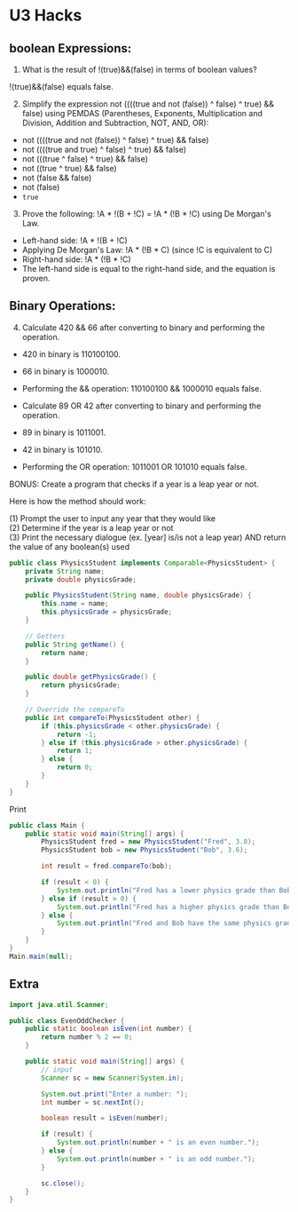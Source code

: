 # U3 Hacks

## boolean Expressions:

1. What is the result of !(true)&&(false) in terms of boolean values?

!(true)&&(false) equals false.

2. Simplify the expression not ((((true and not (false)) ^ false) ^ true) && false) using PEMDAS (Parentheses, Exponents, Multiplication and Division, Addition and Subtraction, NOT, AND, OR):

- not ((((true and not (false)) ^ false) ^ true) && false)
- not ((((true and true) ^ false) ^ true) && false)
- not (((true ^ false) ^ true) && false)
- not ((true ^ true) && false)
- not (false && false)
- not (false)
- `true`

3. Prove the following: !A * !(B + !C) = !A * (!B * !C) using De Morgan's Law.

- Left-hand side: !A * !(B + !C)
- Applying De Morgan's Law: !A * (!B * C) (since !C is equivalent to C)
- Right-hand side: !A * (!B * !C)
- The left-hand side is equal to the right-hand side, and the equation is proven.

## Binary Operations:

4. Calculate 420 && 66 after converting to binary and performing the operation.

- 420 in binary is 110100100.
- 66 in binary is 1000010.
- Performing the && operation: 110100100 && 1000010 equals false.
- Calculate 89 OR 42 after converting to binary and performing the operation.

- 89 in binary is 1011001.
- 42 in binary is 101010.
- Performing the OR operation: 1011001 OR 101010 equals false.





BONUS: Create a program that checks if a year is a leap year or not.

Here is how the method should work: 

(1) Prompt the user to input any year that they would like <br>
(2) Determine if the year is a leap year or not <br>
(3) Print the necessary dialogue (ex. [year] is/is not a leap year) AND return the value of any boolean(s) used
```java
public class PhysicsStudent implements Comparable<PhysicsStudent> {
    private String name;
    private double physicsGrade;

    public PhysicsStudent(String name, double physicsGrade) {
        this.name = name;
        this.physicsGrade = physicsGrade;
    }

    // Getters
    public String getName() {
        return name;
    }

    public double getPhysicsGrade() {
        return physicsGrade;
    }

    // Override the compareTo
    public int compareTo(PhysicsStudent other) {
        if (this.physicsGrade < other.physicsGrade) {
            return -1;
        } else if (this.physicsGrade > other.physicsGrade) {
            return 1;
        } else {
            return 0;
        }
    }
}
```

Print
```java
public class Main {
    public static void main(String[] args) {
        PhysicsStudent fred = new PhysicsStudent("Fred", 3.8);
        PhysicsStudent bob = new PhysicsStudent("Bob", 3.6);

        int result = fred.compareTo(bob);

        if (result < 0) {
            System.out.println("Fred has a lower physics grade than Bob");
        } else if (result > 0) {
            System.out.println("Fred has a higher physics grade than Bob");
        } else {
            System.out.println("Fred and Bob have the same physics grade");
        }
    }
}
Main.main(null);
```


## Extra

```java
import java.util.Scanner;

public class EvenOddChecker {
    public static boolean isEven(int number) {
        return number % 2 == 0;
    }

    public static void main(String[] args) {
        // input
        Scanner sc = new Scanner(System.in);

        System.out.print("Enter a number: ");
        int number = sc.nextInt();

        boolean result = isEven(number);

        if (result) {
            System.out.println(number + " is an even number.");
        } else {
            System.out.println(number + " is an odd number.");
        }

        sc.close();
    }
}

```

<style>
    pre {
        background-color: lavenderblush;
    }

</style>